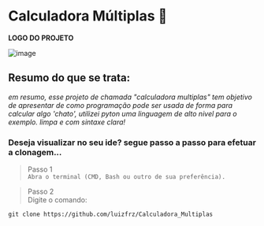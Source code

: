 # Calculadora Múltiplas 🧮
**LOGO DO PROJETO**

![image](https://github.com/user-attachments/assets/f7cc6d14-f05b-4fa7-95e2-fd54c8a432db)
## Resumo do que se trata:
_em resumo, esse projeto de chamada "calculadora multiplas" tem objetivo de apresentar de  como programação pode ser usada de forma para calcular algo 'chato', utilizei pyton uma linguagem de alto nivel para o exemplo. limpa e com sintaxe clara!_

### Deseja visualizar no seu ide? segue passo a passo para efetuar a clonagem...
> Passo 1  
 `Abra o terminal (CMD, Bash ou outro de sua preferência). ` 

>  Passo 2  
Digite o comando:
```
git clone https://github.com/luizfrz/Calculadora_Multiplas
```  
